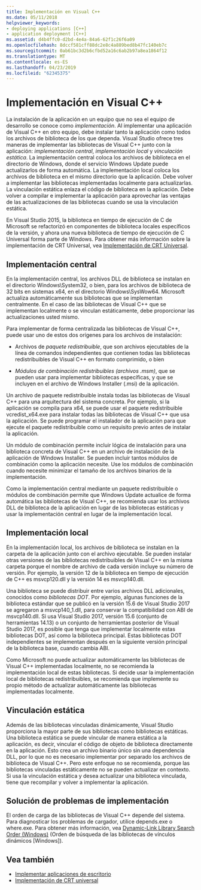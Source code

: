 ```yaml
---
title: Implementación en Visual C++
ms.date: 05/11/2018
helpviewer_keywords:
- deploying applications [C++]
- application deployment [C++]
ms.assetid: d4b4ffc0-d2bd-4e4a-84a6-62f1c26f6a09
ms.openlocfilehash: 8dccf581cff88dc2e8c4a889bed8b47fc140eb7c
ms.sourcegitcommit: 0ab61bc3d2b6cfbd52a16c6ab2b97a8ea1864f12
ms.translationtype: MT
ms.contentlocale: es-ES
ms.lasthandoff: 04/23/2019
ms.locfileid: "62345375"
---
```

# <a name="deployment-in-visual-c"></a>Implementación en Visual C++

La instalación de la aplicación en un equipo que no sea el equipo de desarrollo se conoce como *implementación*. Al implementar una aplicación de Visual C++ en otro equipo, debe instalar tanto la aplicación como todos los archivos de biblioteca de los que dependa. Visual Studio ofrece tres maneras de implementar las bibliotecas de Visual C++ junto con la aplicación: *implementación central*, *implementación local* y *vinculación estática*. La implementación central coloca los archivos de biblioteca en el directorio de Windows, donde el servicio Windows Update puede actualizarlos de forma automática. La implementación local coloca los archivos de biblioteca en el mismo directorio que la aplicación. Debe volver a implementar las bibliotecas implementadas localmente para actualizarlas. La vinculación estática enlaza el código de biblioteca en la aplicación. Debe volver a compilar e implementar la aplicación para aprovechar las ventajas de las actualizaciones de las bibliotecas cuando se usa la vinculación estática.

En Visual Studio 2015, la biblioteca en tiempo de ejecución de C de Microsoft se refactorizó en componentes de biblioteca locales específicos de la versión, y ahora una nueva biblioteca de tiempo de ejecución de C Universal forma parte de Windows. Para obtener más información sobre la implementación de CRT Universal, vea [Implementación de CRT Universal](universal-crt-deployment.md).

## <a name="central-deployment"></a>Implementación central

En la implementación central, los archivos DLL de biblioteca se instalan en el directorio Windows\System32, o bien, para los archivos de biblioteca de 32 bits en sistemas x64, en el directorio Windows\SysWow64. Microsoft actualiza automáticamente sus bibliotecas que se implementan centralmente. En el caso de las bibliotecas de Visual C++ que se implementan localmente o se vinculan estáticamente, debe proporcionar las actualizaciones usted mismo.

Para implementar de forma centralizada las bibliotecas de Visual C++, puede usar uno de estos dos orígenes para los archivos de instalación:

- Archivos de *paquete redistribuible*, que son archivos ejecutables de la línea de comandos independientes que contienen todas las bibliotecas redistribuibles de Visual C++ en formato comprimido, o bien

- *Módulos de combinación redistribuibles (archivos .msm)*, que se pueden usar para implementar bibliotecas específicas, y que se incluyen en el archivo de Windows Installer (.msi) de la aplicación.

Un archivo de paquete redistribuible instala todas las bibliotecas de Visual C++ para una arquitectura del sistema concreta. Por ejemplo, si la aplicación se compila para x64, se puede usar el paquete redistribuible vcredist_x64.exe para instalar todas las bibliotecas de Visual C++ que usa la aplicación. Se puede programar el instalador de la aplicación para que ejecute el paquete redistribuible como un requisito previo antes de instalar la aplicación.

Un módulo de combinación permite incluir lógica de instalación para una biblioteca concreta de Visual C++ en un archivo de instalación de la aplicación de Windows Installer. Se pueden incluir tantos módulos de combinación como la aplicación necesite. Use los módulos de combinación cuando necesite minimizar el tamaño de los archivos binarios de la implementación.

Como la implementación central mediante un paquete redistribuible o módulos de combinación permite que Windows Update actualice de forma automática las bibliotecas de Visual C++, se recomienda usar los archivos DLL de biblioteca de la aplicación en lugar de las bibliotecas estáticas y usar la implementación central en lugar de la implementación local.

## <a name="local-deployment"></a>Implementación local

En la implementación local, los archivos de biblioteca se instalan en la carpeta de la aplicación junto con el archivo ejecutable. Se pueden instalar otras versiones de las bibliotecas redistribuibles de Visual C++ en la misma carpeta porque el nombre de archivo de cada versión incluye su número de versión. Por ejemplo, la versión 12 de la biblioteca en tiempo de ejecución de C++ es msvcp120.dll y la versión 14 es msvcp140.dll.

Una biblioteca se puede distribuir entre varios archivos DLL adicionales, conocidos como *bibliotecas DOT*. Por ejemplo, algunas funciones de la biblioteca estándar que se publicó en la versión 15.6 de Visual Studio 2017 se agregaron a msvcp140_1.dll, para conservar la compatibilidad con ABI de msvcp140.dll. Si usa Visual Studio 2017, versión 15.6 (conjunto de herramientas 14.13) o un conjunto de herramientas posterior de Visual Studio 2017, es posible que tenga que implementar localmente estas bibliotecas DOT, así como la biblioteca principal. Estas bibliotecas DOT independientes se implementan después en la siguiente versión principal de la biblioteca base, cuando cambia ABI.

Como Microsoft no puede actualizar automáticamente las bibliotecas de Visual C++ implementadas localmente, no se recomienda la implementación local de estas bibliotecas. Si decide usar la implementación local de bibliotecas redistribuibles, se recomienda que implemente su propio método de actualizar automáticamente las bibliotecas implementadas localmente.

## <a name="static-linking"></a>Vinculación estática

Además de las bibliotecas vinculadas dinámicamente, Visual Studio proporciona la mayor parte de sus bibliotecas como bibliotecas estáticas. Una biblioteca estática se puede vincular de manera estática a la aplicación, es decir, vincular el código de objeto de biblioteca directamente en la aplicación. Esto crea un archivo binario único sin una dependencia DLL, por lo que no es necesario implementar por separado los archivos de biblioteca de Visual C++. Pero este enfoque no se recomienda, porque las bibliotecas vinculadas estáticamente no se pueden actualizar en contexto. Si usa la vinculación estática y desea actualizar una biblioteca vinculada, tiene que recompilar y volver a implementar la aplicación.

## <a name="troubleshooting-deployment-issues"></a>Solución de problemas de implementación

El orden de carga de las bibliotecas de Visual C++ depende del sistema. Para diagnosticar los problemas de cargador, utilice depends.exe o where.exe. Para obtener más información, vea [Dynamic-Link Library Search Order (Windows)](/windows/desktop/Dlls/dynamic-link-library-search-order) (Orden de búsqueda de las bibliotecas de vínculos dinámicos [Windows]).

## <a name="see-also"></a>Vea también

- [Implementar aplicaciones de escritorio](deploying-native-desktop-applications-visual-cpp.md)
- [Implementación de CRT universal](universal-crt-deployment.md)
